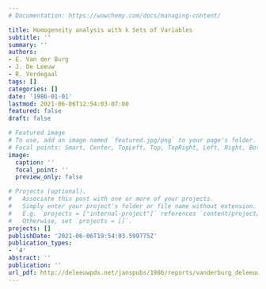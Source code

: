 ```yaml
---
# Documentation: https://wowchemy.com/docs/managing-content/

title: Homogeneity analysis with k Sets of Variables
subtitle: ''
summary: ''
authors:
- E. Van der Burg
- J. De Leeuw
- R. Verdegaal
tags: []
categories: []
date: '1986-01-01'
lastmod: 2021-06-06T12:54:03-07:00
featured: false
draft: false

# Featured image
# To use, add an image named `featured.jpg/png` to your page's folder.
# Focal points: Smart, Center, TopLeft, Top, TopRight, Left, Right, BottomLeft, Bottom, BottomRight.
image:
  caption: ''
  focal_point: ''
  preview_only: false

# Projects (optional).
#   Associate this post with one or more of your projects.
#   Simply enter your project's folder or file name without extension.
#   E.g. `projects = ["internal-project"]` references `content/project/deep-learning/index.md`.
#   Otherwise, set `projects = []`.
projects: []
publishDate: '2021-06-06T19:54:03.599775Z'
publication_types:
- '4'
abstract: ''
publication: ''
url_pdf: http://deleeuwpdx.net/janspubs/1986/reports/vanderburg_deleeuw_verdegaal_R_86.pdf
---
```

